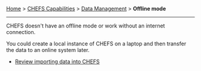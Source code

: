 [Home](.) > [CHEFS Capabilities](CHEFS-Capabilities) > [Data Management](Data-Management) > **Offline mode**
***

CHEFS doesn't have an offline mode or work without an internet connection. 

You could create a local instance of CHEFS on a laptop and then transfer the data to an online system later. 
* [Review importing data into CHEFS](/bcgov/common-hosted-form-service/wiki/importing-data-into-chefs)